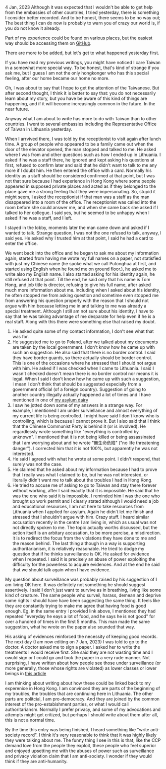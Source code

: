 4 Jan, 2023
Although it was expected that I wouldn't be able to get help from the embassies of other countries, I tried yesterday, there is something I consider better recorded. And to be honest, there seems to be no way out; The best thing I can do now is probably to warn you of crazy our world is, if you do not know it already.

Part of my experience could be found on various places, but the easiest way should be accessing them on [GitHub](https://github.com/locharp/asylum_dairy).

There are more to be added, but let's get to what happened yesterday first.

If you have read my previous writings, you might have noticed I care Taiwan in a somewhat more special way. To be honest, that's kind of strange if you ask me, but I guess I am not the only hongkonger who has this special feeling, after our home became our home no more.

Oh, I was about to say that I hope to get the attention of the Taiwanese. But after second thought, I think it is better to say that: you do not necessarily learn about my story, but you have be aware of this kind of things are happening, and if it will become increasingly common in the future. In the near future.

Anyway what I am about to write has more to do with Taiwan than to other countries. I went to several embassies including the Representative Office of Taiwan in Lithuania yesterday.

When I arrvived there, I was told by the receptionist to visit again after lunch time. A group of people who appeared to be a family came out when the door of the elevator opened, the man stopped and talked to me. He asked where I was from and other questions such as how I ended up in Lithuania. I asked if he was a staff there, he ignored and kept asking his questions at first, refused to confirm later and said that he didn't want to talk to me any more if I doubt him. He then entered the office with a card. Normally his identity as a staff should be considered confirmed at that point, but I was not that sure because I had experience in Hong Kong where some people appeared in supposed private places and acted as if they belonged to the place gave me a strong feeling that they were impersonating. So, stupid it might seem, I asked the receptionist if that man was a staff as the man disappeared into a room of the office. The receptionist was called into the room before she could answer me, and when she came back she asked if I talked to her collegue. I said yes, but he seemed to be unhappy when I asked if he was a staff, and I left.

I stayed in the lobby, moments later the man came down and asked if I wanted to talk. Strange question, I was not the one refused to talk, anyway, I said yes. He asked why I trusted him at that point, I said he had a card to enter the office.

We went back into the office and he began to ask me about my information again, started from having me wrote my full names on a paper, not statisfied with just my Chinese name (he spoke what we call Putonghua at first, and started using English when he found me on ground floor.), he asked me to write also my English name. I also started asking for his identity again, he still refused at that point. Till the end, he said only that his name is Tom Hong, and job title is director, refusing to give his full name, after asked much more information about me. Including when I asked about his identity, he often stopped me from asking question and sometime even stopped me from answering his question properly with the reason that I should not argue with him because letting me in and talking to me was already a special treatment. Although I still am not sure about his identity, I have to say that he was taking advantage of me desparate for help even if he is a real staff. Along with this there were something else that raised my doubt.
1. He asked quite some of my contact information, I don't see what that was for.
2. He suggested me to go to Poland, after we talked about my documents are taken by the local government. I don't know how he came up with such an suggestion. He also said that there is no border control. I said they have border guards, so there actually should be border control. This is one of the occasions where he stressed that I should not argue with him. He asked if I was checked when I came to Lithuania. I said I wasn't checked doesn't mean there is no border control nor means it is legal. When I said I don't know how he came up with such a suggestion, I mean I don't think that should be suggested especially from a government official (of a foreign country). Suggestion of going to another country illegally actually happened a lot of times and I have mentioned in one of [my asylum dairy](https://github.com/locharp/asylum_dairy/blob/main/en/asylum_dairy_18.txt)
3. I saw he jotted down some of my answers in a strange way. For example, I mentioned I am under surviellance and almost everything of my current life is being controlled. I might have said I don't know who is controlling, which is because I cannot prove it. But I also said that I think that the Chinese Communist Party is behind it (or is involved). He regardlessly wrote something like "everything is controlled by unknown". I mentioned that it is not being killed or being assassinated that I am worrying about and he wrote "無生命危險" ("no life threatening danger"). I corrected him that it is not 100%, but apparently he was not interested.
4. He said I agreed with what he wrote at some point. I didn't respond, that surely was not the case.
5. He claimed that he asked about my information because I had to prove that I really was what I claimed to be, but he was not interested, or literally didn't want me to talk about the troubles  I had in Hong Kong.
6. He tried to accuse me of asking to go to Taiwan and stay there forever without working, after I said exactly that it is impossible. He said that he was the one who said it is impossible. I reminded him I was the one who brought up work permit and I clearly stated although I would need a job and educational resources, I am not here to take resources from Lithuania when I applied for asylum. Again he didn't let me finish and stressed that I shouldn't argue with him. Crazy stuff. I heard similar accusation recently in the centre I am living in, which as usual was not not directly spoken to me. The topic actually worths discussed, but the action itself is an arbitary accusation, to be more percise, a misdirection. It is to redirect the focus from the violations they have done to me and the reason behind.
The last thing although in a way is supporting authoritarianism, it is relatively reasonable. He tried to dodge my question that if he thinks surveillance is OK. He asked for evidence when I repeated. I said it is precisely an abuse of power exploiting the difficulty for the powerless to acquire evidences. And at the end he said that we should talk again when I have evidence.

My question about surveillance was probably raised by his suggestion of I am living OK here. It was definitely not something he should suggest assertively. I said I don't just want to survive as in breathing, living like some kind of creature. The same people who surveil, harass, demean and deprive some rights I should have have been suggesting the same thing. It feels like they are constantly trying to make me agree that having food is good enough. Eg, in the same entry I provided link above, I mentioned they had repeated "everyday he eays a lot of food, and he says he is not good" for over a hundred of times in the first 5 months. This man made the same suggestion, what he wrote on the paper also sounded that way.

His asking of evidences reinforced the necessity of keeping good records. The next day (I am now editing on 7 Jan, 2023) I was told to go to the doctor. A doctor asked me to sign a paper. I asked her to write the treatments I would receive first. She said they are not wasting time and I owuld sign or I could go and took the paper in a very rude manner. Not surprising, I have written about how people see those under surveillance (or more generally, those whose rights are violated) as lower classes or lower beings in [this article](https://github.com/locharp/doomsay/blob/main/en/Surveillance_and_Cultral_Revolution_n.txt)

I am thinking about writing about how these could be linked back to my experenice in Hong Kong. I am convinced they are parts of the beginning of my troubles, the troubles that are continuing here in Lithuania. The other parts are politcial, I am pro-democracy. And they are joined by the common interest of the pro-estabishment parties, or what I would call authoritariansm. Normally I prefer privacy, and some of my advocations and attempts might get critized, but perhaps I should write about them after all, this is not a normal time.

By the time this entry was being finished, I heard something like "write anti-society record". I think it's very reasonable to think that it was highly likely they were talking about me. The funny thing I see in this is that, like the CCP demand love from the people they exploit, these people who feel superior and enjoyed upsetting me with the abuses of power such as surveillance and privacy violation claim that I am anti-society. I wonder if they would think if they are anti-humanity.
